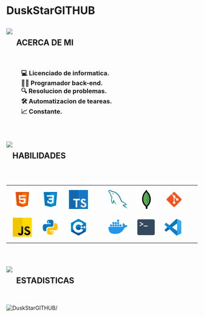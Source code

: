 # <h1>**DuskStarGITHUB**</h1>

<h2><picture><img align="left" height="60" src="https://media.tenor.com/CeDk6XdCgOUAAAAj/develop-web.gif"/></picture><br>&nbsp;&nbsp;ACERCA DE MI</h2>
<br>
<h3>
&nbsp;&nbsp;&nbsp;&nbsp;&nbsp;&nbsp;&nbsp;&nbsp;&nbsp;&nbsp;💻 Licenciado de informatica.<br>
&nbsp;&nbsp;&nbsp;&nbsp;&nbsp;&nbsp;&nbsp;&nbsp;&nbsp;&nbsp;👨‍💻 Programador back-end.<br>
&nbsp;&nbsp;&nbsp;&nbsp;&nbsp;&nbsp;&nbsp;&nbsp;&nbsp;&nbsp;🔍 Resolucion de problemas.<br>
&nbsp;&nbsp;&nbsp;&nbsp;&nbsp;&nbsp;&nbsp;&nbsp;&nbsp;&nbsp;🛠️ Automatizacion de teareas.<br>
&nbsp;&nbsp;&nbsp;&nbsp;&nbsp;&nbsp;&nbsp;&nbsp;&nbsp;&nbsp;📈 Constante.
</h3>
<br>

<h2><picture><img align="left" height="60" src="https://media1.giphy.com/media/cpAGF6uxLw93uuQNNJ/giphy.gif?cid=6c09b952s2xed0ed2qm4gbkcsa1uti9w5kfynvr35ul13pc7&ep=v1_stickers_related&rid=giphy.gif&ct=s"/></picture><br>HABILIDADES</h2>
<br>
<br>
<div>
  <table><tr><td valign="center" width="33%">
    <a href="https://en.wikipedia.org/wiki/HTML5" target="_blank"><img style="margin: 10px" src="GITHUB/ICONS/1-html.svg" alt="HTML5" height="50" /></a>
    <a href="https://www.w3schools.com/css/" target="_blank"><img style="margin: 10px" src="GITHUB/ICONS/2-css.svg" alt="CSS3" height="50" /></a>
    <a href="https://www.typescriptlang.org/" target="_blank"><img style="margin: 10px" src="GITHUB/ICONS/3-typescript.png" alt="TypeScript" height="50" /></a>
    <a href="https://developer.mozilla.org/es/docs/Web/JavaScript" target="_blank"><img style="margin: 10px" src="GITHUB/ICONS/11-js.svg" alt="JavaScript" height="50" /></a>
    <a href="https://www.python.org/" target="_blank"><img style="margin: 10px" src="GITHUB/ICONS/5-python.svg" alt="Python" height="50" /></a>
    <a href="https://www.cplusplus.com/" target="_blank"><img style="margin: 10px" src="GITHUB/ICONS/4-cpp.svg" alt="C++" height="50" /></a>
  </td><td valign="center" width="33%">
    <a href="https://www.mysql.com/" target="_blank"><img style="margin: 10px" src="GITHUB/ICONS/6-mysql.svg" alt="MySQL" height="50" /></a>
    <a href="https://www.mongodb.com/" target="_blank"><img style="margin: 10px" src="GITHUB/ICONS/7-mongodb.png" alt="MongoDB" height="50" /></a>
    <a href="https://git-scm.com/" target="_blank"><img style="margin: 10px" src="GITHUB/ICONS/8-git.svg" alt="Git" height="50" /></a>
    <a href="https://www.docker.com/" target="_blank"><img style="margin: 10px" src="GITHUB/ICONS/9-docker.png" alt="Docker" height="50" /></a>
    <a href="https://learn.microsoft.com/en-us/powershell/" target="_blank"><img style="margin: 10px" src="GITHUB/ICONS/10-terminal.svg" alt="Terminal" height="50" /></a>
    <a href="https://code.visualstudio.com/" target="_blank"><img style="margin: 10px" src="GITHUB/ICONS/12-vscode.svg" alt="VS Code" height="50" /></a>
  </td></tr></table>
</div>

<br>

<h2><picture><img align="left" height="60" src="https://cdn.pixabay.com/animation/2023/06/13/15/13/15-13-13-522_512.gif"/></picture><br>&nbsp;&nbsp;ESTADISTICAS</h2>
<br>
<br>
<img height="127em" src="https://github-readme-stats.vercel.app/api/top-langs/?username=DuskStarGITHUB&langs_count=8&bg_color=00000000&border_radius=25&custom_title=Lenguajes&nbsp;mas&nbsp;Usados&disable_animations=True" alt=DuskStarGITHUB/>

